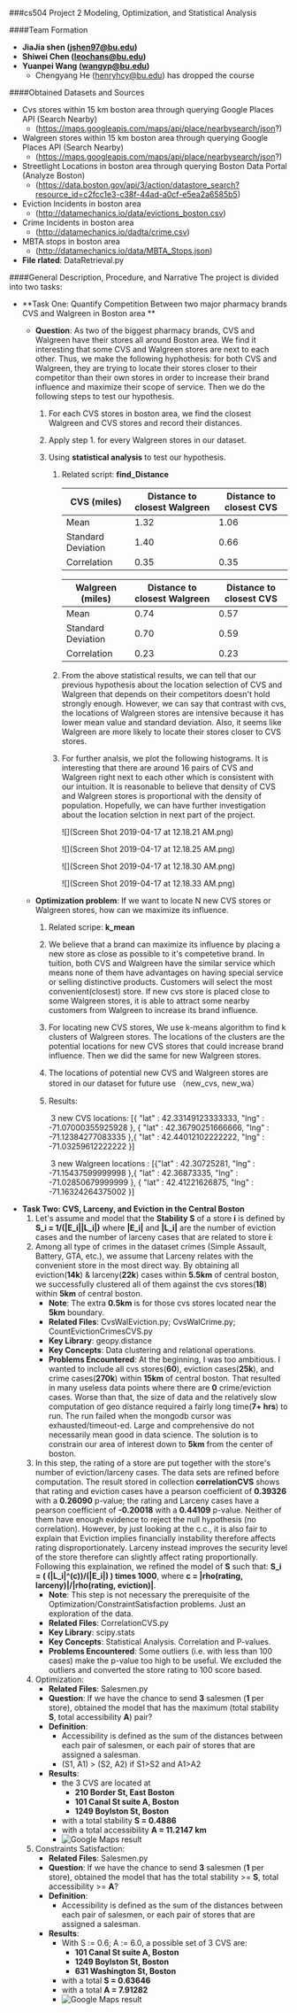 ###cs504 Project 2 Modeling, Optimization, and Statistical Analysis

####Team Formation
- **JiaJia shen (jshen97@bu.edu)**
- **Shiwei Chen (leochans@bu.edu)**
- **Yuanpei Wang (wangyp@bu.edu)**
    - Chengyang He (henryhcy@bu.edu) has dropped the course

####Obtained Datasets and Sources
- Cvs stores within 15 km boston area through querying Google Places API (Search Nearby) 
    - (https://maps.googleapis.com/maps/api/place/nearbysearch/json?)
- Walgreen stores within 15 km boston area through querying Google Places API (Search Nearby)
    - (https://maps.googleapis.com/maps/api/place/nearbysearch/json?)
- Streetlight Locations in boston area through querying Boston Data Portal (Analyze Boston)
    - (https://data.boston.gov/api/3/action/datastore_search?resource_id=c2fcc1e3-c38f-44ad-a0cf-e5ea2a6585b5)
- Eviction Incidents in boston area
    - (http://datamechanics.io/data/evictions_boston.csv)
- Crime Incidents in boston area
    - (http://datamechanics.io/dadta/crime.csv)
- MBTA stops in boston area
    - (http://datamechanics.io/data/MBTA_Stops.json)
- **File rlated**: DataRetrieval.py
  
####General Description, Procedure, and Narrative
The project is divided into two tasks:
- **Task One: Quantify Competition Between two major pharmacy brands CVS and Walgreen in Boston area **

    - **Question**: As two of the biggest pharmacy brands, CVS and Walgreen have their stores all around Boston area. We find it interesting that some CVS and Walgreen stores are next to each other. Thus, we make the following hyphothesis: for both CVS and Walgreen, they are trying to locate their stores closer to their competitor than their own stores in order to increase their brand influence and maximize their scope of service. Then we do the following steps to test our hypothesis.

        1. For each CVS stores in boston area, we find the closest Walgreen and CVS stores and record their distances.

        2. Apply step 1. for every Walgreen stores in our dataset. 

        3. Using **statistical analysis** to test our hypothesis.

           

           1. Related script: **find_Distance**

              | CVS (miles)        | Distance to closest Walgreen | Distance to closest CVS |
              | ------------------ | ---------------------------- | ----------------------- |
              | Mean               | 1.32                         | 1.06                    |
              | Standard Deviation | 1.40                         | 0.66                    |
              | Correlation        | 0.35                         | 0.35                    |

              | Walgreen (miles)   | Distance to closest Walgreen | Distance to closest CVS |
              | ------------------ | ---------------------------- | ----------------------- |
              | Mean               | 0.74                         | 0.57                    |
              | Standard Deviation | 0.70                         | 0.59                    |
              | Correlation        | 0.23                         | 0.23                    |

           2. From the above statistical results, we can tell that our previous hypothesis about the location selection of CVS and Walgreen that depends on their competitors doesn't hold strongly enough. However, we can say that contrast with cvs, the locations of Walgreen stores are intensive because it has lower mean value and standard deviation. Also, it seems like Walgreen are more likely to locate their stores closer to CVS stores. 

           3. For further analsis, we plot the following histograms. It is interesting that there are around 16 pairs of CVS and Walgreen right next to each other which is consistent with our intuition.   It is reasonable to believe that density of CVS and Walgreen stores is proportional with the density of population. Hopefully, we can have further investigation about the location selction in next part of the project. 

               ![](Screen Shot 2019-04-17 at 12.18.21 AM.png)

               ![](Screen Shot 2019-04-17 at 12.18.25 AM.png)

               ![](Screen Shot 2019-04-17 at 12.18.30 AM.png)

               ![](Screen Shot 2019-04-17 at 12.18.33 AM.png)

               

               

    - **Optimization problem**: If we want to locate N new CVS stores or Walgreen stores, how can we maximize its influence.

        1. Related scripe: **k_mean**

        2. We believe that a brand can maximize its influence by placing a new store as close as possible to it's competetive brand. In tuition, both CVS and Walgreen have the similar service which means none of them have advantages on having special service or selling distinctive products. Customers will select the most convenient(closest) store. If new cvs store is placed close to some Walgreen stores, it is able to attract some nearby customers from Walgreen to increase its brand influence.

        3. For locating new CVS stores, We use k-means algorithm to find k clusters of Walgreen stores. The locations of the clusters are the potential locations for new CVS stores that could increase brand influence. Then we did the same for new Walgreen stores.

        4. The locations of potential new CVS and Walgreen stores are stored in our dataset for future use （new_cvs, new_wa）

        5. Results: 

            ​		3 new CVS locations: [{ "lat" : 42.33149123333333, "lng" : -71.07000355925928 }, { "lat" : 42.36790251666666, "lng" : -71.12384277083335 },{ "lat" : 42.44012102222222, "lng" : -71.03259612222222 }]

            ​		3 new Walgreen locations : [{"lat" : 42.30725281, "lng" : -71.15437599999998 },{ "lat" : 42.36873335, "lng" : -71.02850679999999 }, { "lat" : 42.41221626875, "lng" : -71.16324264375002 }]
* **Task Two: CVS, Larceny, and Eviction in the Central Boston**
    1. Let's assume and model that the **Stability S** of a store **i** is defined by **S_i = 1/(|E_i||L_i|)** where **|E_i|** and **|L_i|** are the number of eviction cases and the number of larceny cases that are related to store **i**:
    2. Among all type of crimes in the dataset crimes (Simple Assault, Battery, GTA, etc.), we assume that Larceny relates with the convenient store in the most direct way. By obtaining all eviction(**14k**) & larceny(**22k**) cases within **5.5km** of central boston, we successfully clustered all of them against the cvs stores(**18**) within **5km** of central boston.
        - **Note**: The extra **0.5km** is for those cvs stores located near the **5km** boundary.  
        - **Related Files**: CvsWalEviction.py; CvsWalCrime.py; CountEvictionCrimesCVS.py
        - **Key Library**: geopy.distance
        - **Key Concepts**: Data clustering and relational operations.
        - **Problems Encountered**: At the beginning, I was too ambitious. I wanted to include all cvs stores(**60**), eviction cases(**25k**), and crime cases(**270k**) within **15km** of central boston. That resulted in many useless data points where there are **0** crime/eviction cases. Worse than that, the size of data and the relatively slow computation of geo distance required a fairly long time(**7+ hrs**) to run. The run failed when the mongodb cursor was exhausted/timeout-ed. Large and comprehensive do not necessarily mean good in data science. The solution is to constrain our area of interest down to **5km** from the center of boston.
    3. In this step, the rating of a store are put together with the store's number of eviction/larceny cases. The data sets are refined before computation. The result stored in collection **correlationCVS** shows that rating and eviction cases have a pearson coefficient of **0.39326** with a **0.26090** p-value; the rating and Larceny cases have a pearson coefficient of **-0.20018** with a **0.44109** p-value. Neither of them have enough evidence to reject the null hypothesis (no correlation). However, by just looking at the c.c., it is also fair to explain that Eviction implies financially instability therefore affects rating disproportionately. Larceny instead improves the security level of the store therefore can slightly affect rating proportionally. Following this explaination, we refined the model of **S** such that: **S_i = ( (|L_i|^(c))/(|E_i|) ) times 1000**, where **c = |rho(rating, larceny)|/|rho(rating, eviction)|**.
        - **Note**: This step is not necessary the prerequisite of the Optimization/ConstraintSatisfaction problems. Just an exploration of the data.
        - **Related Files**: CorrelationCVS.py
        - **Key Library**: scipy.stats
        - **Key Concepts**: Statistical Analysis. Correlation and P-values.
        - **Problems Encountered**: Some outliers (i.e. with less than 100 cases) make the p-value too high to be useful. We excluded the outliers and converted the store rating to 100 score based. 
    4. Optimization: 
        - **Related Files**: Salesmen.py
        - **Question**: If we have the chance to send **3** salesmen (**1** per store), obtained the model that has the maximum (total stability **S**, total accessibility **A**) pair?
        - **Definition**: 
            - Accessibility is defined as the sum of the distances between each pair of salesmen, or each pair of stores that are assigned a salesman.
            - (S1, A1) > (S2, A2) if S1>S2 and A1>A2
        - **Results**: 
            - the 3 CVS are located at 
                - **210 Border St, East Boston**
                - **101 Canal St suite A, Boston**
                - **1249 Boylston St, Boston**
            - with a total stability **S =  0.4886**
            - with a total accessibility **A = 11.2147 km**
            - ![Google Maps result](Project2%20result.JPG)
    5. Constraints Satisfaction:
        - **Related Files**: Salesmen.py
        - **Question**: If we have the chance to send **3** salesmen (**1** per store), obtained the model that has the total stability >= **S**, total accessibility >= **A**?
        - **Definition**: 
            - Accessibility is defined as the sum of the distances between each pair of salesmen, or each pair of stores that are assigned a salesman.
        - **Results**:
            - With S := 0.6; A := 6.0, a possible set of 3 CVS are:
                - **101 Canal St suite A, Boston**
                - **1249 Boylston St, Boston**
                - **631 Washington St, Boston**
            - with a total **S = 0.63646**
            - with a total **A = 7.91282**
            - ![Google Maps result](Project2%20resultz3.JPG)
